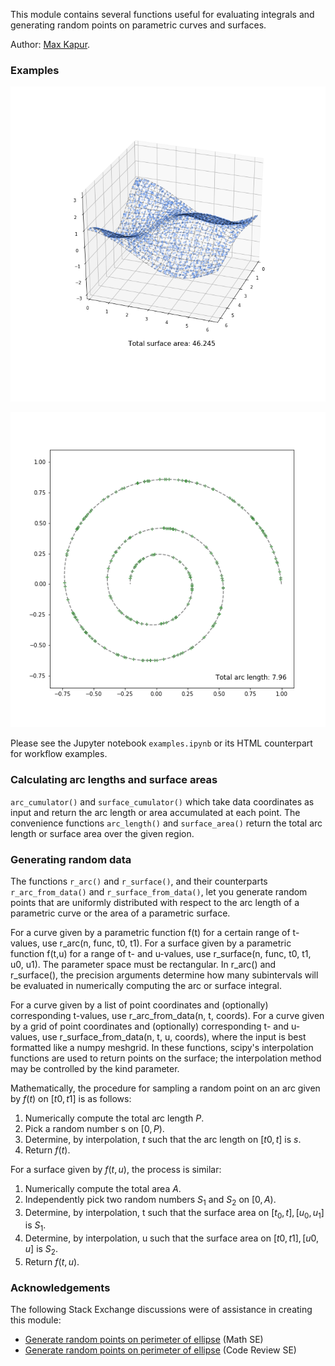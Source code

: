This module contains several functions useful for evaluating integrals and generating random points on parametric curves and surfaces.

Author: [Max Kapur](maxkapur.com).

### Examples
![wave](wave.png)

![spiral](spiral.png)

Please see the Jupyter notebook `examples.ipynb` or its HTML counterpart for workflow examples.

### Calculating arc lengths and surface areas

`arc_cumulator()` and `surface_cumulator()` which take data coordinates as input and return the arc length or area accumulated at each point. The convenience functions `arc_length()` and `surface_area()` return the total arc length or surface area over the given region.

### Generating random data

The functions `r_arc()` and `r_surface()`, and their counterparts `r_arc_from_data()` and `r_surface_from_data()`, let you generate random points that are uniformly distributed with respect to the arc length of a parametric curve or the area of a parametric surface.

For a curve given by a parametric function f(t) for a certain range of t-values, use r_arc(n, func, t0, t1). For a surface given by a parametric function f(t,u) for a range of t- and u-values, use r_surface(n, func, t0, t1, u0, u1).  The parameter space must be rectangular. In r_arc() and r_surface(), the precision arguments determine how many subintervals will be evaluated in numerically computing the arc or surface integral.

For a curve given by a list of point coordinates and (optionally) corresponding t-values, use r_arc_from_data(n, t, coords). For a curve given by a grid of point coordinates and (optionally) corresponding t- and u-values, use r_surface_from_data(n, t, u, coords), where the input is best formatted like a numpy meshgrid. In these functions, scipy's interpolation functions are used to return points on the surface; the interpolation method may be controlled by the kind parameter.

Mathematically, the procedure for sampling a random point on an arc given by $f(t)$ on $[t0, t1]$ is as follows: 

 1. Numerically compute the total arc length $P$.
 2. Pick a random number s on $[0,P)$. 
 3. Determine, by interpolation, $t$ such that the arc length on $[t0, t]$ is $s$.
 4. Return $f(t)$.
 
For a surface given by $f(t, u)$, the process is similar: 

 1. Numerically compute the total area $A$. 
 2. Independently pick two random numbers $S_1$ and $S_2$ on $[0,A)$.
 3. Determine, by interpolation, t such that the surface area on $[t_0,t], [u_0,u_1]$ is $S_1$.
 4. Determine, by interpolation, u such that the surface area on $[t0, t1], [u0,u]$ is $S_2$.
 5. Return $f(t, u)$.
 
### Acknowledgements
The following Stack Exchange discussions were of assistance in creating this module:

 - [Generate random points on perimeter of ellipse](https://math.stackexchange.com/questions/3710402/generate-random-points-on-perimeter-of-ellipse/3718774#3718774) (Math SE)
 - [Generate random points on perimeter of ellipse](https://codereview.stackexchange.com/questions/243590/generate-random-points-on-perimeter-of-ellipse/243697?noredirect=1#comment478326_243697) (Code Review SE)